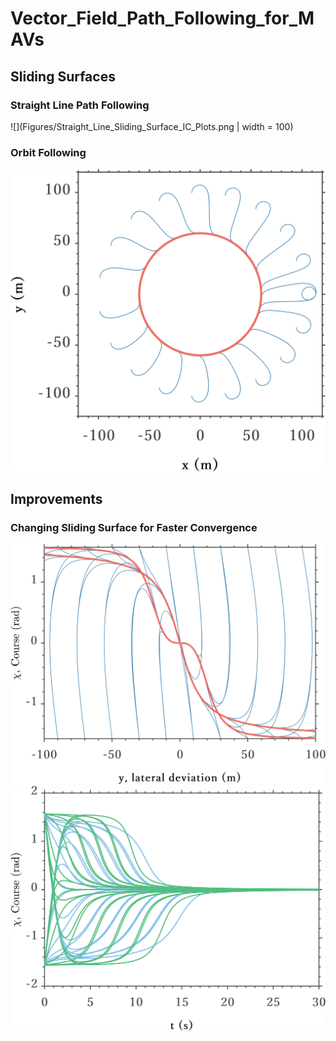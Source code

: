 # Vector_Field_Path_Following_for_MAVs

## Sliding Surfaces
### Straight Line Path Following
![](Figures/Straight_Line_Sliding_Surface_IC_Plots.png | width = 100)

### Orbit Following
![](Figures/Orbit_Path_IC_plots.png)

## Improvements
### Changing Sliding Surface for Faster Convergence
![](Figures/Improvement_1_a.png)
![](Figures/Improvement_1_c.png)

